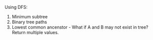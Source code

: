 Using DFS:
 1. Minimum subtree
 2. Binary tree paths
 3. Lowest common ancenstor - What if A and B may not exist in tree? Return multiple values.


